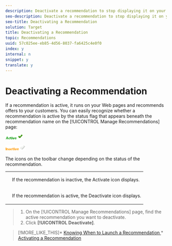 ```yaml
---
description: Deactivate a recommendation to stop displaying it on your site.
seo-description: Deactivate a recommendation to stop displaying it on your site.
seo-title: Deactivating a Recommendation
solution: Target
title: Deactivating a Recommendation
topic: Recommendations
uuid: 57c025ee-eb85-4d56-8037-fa6425c4e0f0
index: y
internal: n
snippet: y
translate: y
---
```


# Deactivating a Recommendation

If a recommendation is active, it runs on your Web pages and recommends offers to your customers. You can easily recognize whether a recommendation is active by the status flag that appears beneath the recommendation name on the [!UICONTROL  Manage Recommendations] page: 

![](assets/active_flag.png) 

![](assets/inactive_flag.png) 

The icons on the toolbar change depending on the status of the recommendation. 


<table id="simpletable_0A8E605487B44769A5AF1759C37BA9CB"> 
 <tr class="strow"> 
  <td class="stentry"> <p style="text-align: center;"> <img id="image_DC7135F84AFC40F48C01FD9830393C92" href="assets/icon_activate.png" /> </p> </td> 
  <td class="stentry"> <p>If the recommendation is inactive, the Activate icon displays. </p> </td> 
 </tr> 
 <tr class="strow"> 
  <td class="stentry"> <p style="text-align: center;"> <img id="image_2EDCFE9D5CE4488897CB8A0627C87E2F" href="assets/icon_deactivate.png" /> </p> </td> 
  <td class="stentry"> <p>If the recommendation is active, the Deactivate icon displays. </p> </td> 
 </tr> 
</table>



>1. On the [!UICONTROL  Manage Recommendations] page, find the active recommendation you want to deactivate.
>1. Click **[!UICONTROL  Deactivate]**.

>[!MORE_LIKE_THIS]* [ Knowing When to Launch a Recommendation ](c_know_when_to_launch_recs.md#concept_9CB532778F6E4F4CA463F420F16C4A74)* [ Activating a Recommendation ](t_activate_recs.md#task_B0A6D22AA72E405DBEC81D22B12477DF)